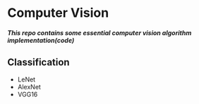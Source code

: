 # Computer Vision

##### This repo contains some essential computer vision algorithm implementation(code)

## Classification
- LeNet
- AlexNet
- VGG16
